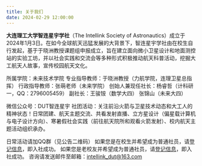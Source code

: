 ```yaml
---
title: 关于我们
date: 2024-02-29 12:00:00
---
```


**大连理工大学智连星宇学社**（The Intellink Society of Astronautics）成立于2024年1月3日。在如今全球航天迅猛发展的大背景下，智连星宇学社由在校生自行发起，基于于晓洲教授课题组申报成立，旨在建立面向微小卫星设计和地面测控站的实验工坊，并以社会实践和交流会等多种形式积极推动航天科普活动，挖掘大工航天人故事，宣传校园航天文化。

所属学院：未来技术学院
专业指导教师：于晓洲教授（力航学院，连理卫星总指挥）
行政指导教师：张萌老师（未来学院）
创始人兼现任社长：杨睿哲（计科研一，QQ：2796005459）
副社长：王骏铵（数学大四） 张锦山（未来大四）

微信公众号：DUT智连星宇
社团活动：关注前沿火箭与卫星技术动态和大工人的精神状态！日常团建、航天主题交流、共看发射直播、立方星设计（偏星载计算机与电子设计方向）、寒暑假社会实践（前往航天院所和观看火箭发射）、校内航天主题活动组织承办。

日常活动请加QQ群（见公告二维码）
如果您是在校生并希望成为普通社员，请[登记信息](https://www.wjx.cn/vm/P0haxQ5.aspx#)，即入社成功。
如果您是老校友并希望成为普通社员，请[登记信息](https://www.wjx.cn/vm/mKLq7Ak.aspx#)，即入社成功。
咨询请发送邮件至邮箱：intellink_dut@163.com
